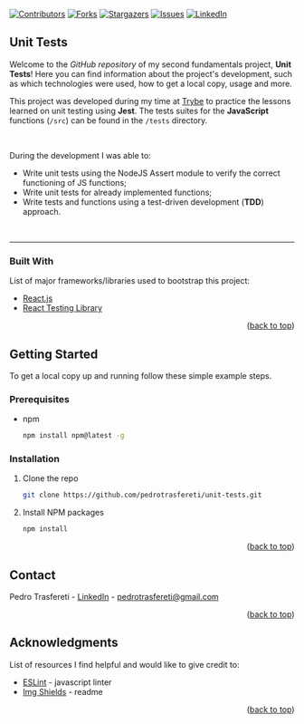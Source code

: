 <div id="top"></div>
<!--
***
*** This readme template was inspired by: https://github.com/othneildrew/Best-README-Template/
***
-->

[![Contributors][contributors-shield]][contributors-url]
[![Forks][forks-shield]][forks-url]
[![Stargazers][stars-shield]][stars-url]
[![Issues][issues-shield]][issues-url]
[![LinkedIn][linkedin-shield]][linkedin-url]

<!-- ABOUT THE PROJECT -->
## Unit Tests

Welcome to the _GitHub repository_ of my second fundamentals project, **Unit Tests**!
Here you can find information about the project's development, such as which technologies were used, how to get a local copy, usage and more.

This project was developed during my time at [Trybe](https://www.betrybe.com/) to practice the lessons learned on unit testing using **Jest**. The tests suites  for the **JavaScript** functions (`/src`) can be found in the `/tests` directory.

<br>

During the development I was able to:

* Write unit tests using the NodeJS Assert module to verify the correct functioning of JS functions;
* Write unit tests for already implemented functions;
* Write tests and functions using a test-driven development (**TDD**) approach.

<br>

---

### Built With

List of major frameworks/libraries used to bootstrap this project:

* [React.js](https://reactjs.org/)
* [React Testing Library](https://testing-library.com/)

<p align="right">(<a href="#top">back to top</a>)</p>



<!-- GETTING STARTED -->
## Getting Started

To get a local copy up and running follow these simple example steps.

### Prerequisites

* npm
  ```sh
  npm install npm@latest -g
  ```


### Installation

1. Clone the repo
   ```sh
   git clone https://github.com/pedrotrasfereti/unit-tests.git
   ```
2. Install NPM packages
   ```sh
   npm install

<p align="right">(<a href="#top">back to top</a>)</p>



<!-- CONTACT -->
## Contact

Pedro Trasfereti - [LinkedIn](https://www.linkedin.com/in/pedro-trasfereti/) - pedrotrasfereti@gmail.com

<p align="right">(<a href="#top">back to top</a>)</p>



<!-- ACKNOWLEDGMENTS -->
## Acknowledgments

List of resources I find helpful and would like to give credit to:

* [ESLint](https://eslint.org/) - javascript linter
* [Img Shields](https://shields.io) - readme

<p align="right">(<a href="#top">back to top</a>)</p>



<!-- MARKDOWN LINKS & IMAGES -->
<!-- https://www.markdownguide.org/basic-syntax/#reference-style-links -->
[contributors-shield]: https://img.shields.io/github/contributors/othneildrew/Best-README-Template.svg?style=for-the-badge
[contributors-url]: https://github.com/pedrotrasfereti/unit-tests/graphs/contributors
[forks-shield]: https://img.shields.io/github/forks/othneildrew/Best-README-Template.svg?style=for-the-badge
[forks-url]: https://github.com/pedrotrasfereti/unit-tests/network/members
[stars-shield]: https://img.shields.io/github/stars/othneildrew/Best-README-Template.svg?style=for-the-badge
[stars-url]: https://github.com/pedrotrasfereti/unit-tests/stargazers
[issues-shield]: https://img.shields.io/github/issues/othneildrew/Best-README-Template.svg?style=for-the-badge
[issues-url]: https://github.com/pedrotrasfereti/unit-tests/issues
[linkedin-shield]: https://img.shields.io/badge/-LinkedIn-black.svg?style=for-the-badge&logo=linkedin&colorB=555
[linkedin-url]: https://www.linkedin.com/in/pedro-trasfereti/
